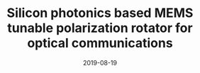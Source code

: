 ---
title: "Silicon photonics based MEMS tunable polarization rotator for optical communications"
collection: publications
permalink: /publication/2019-08-19-tunable-polarization-rotator
excerpt: "There has been a huge surge in data traffic all over the world due to the rise of streamingmedia services and connected devices. The current demand in data traffic has alreadypushed the optical fiber in the internet architecture to the network edges and the trend isto push it as close as possible, to the CPU. Silicon photonics addresses this challenge byenabling miniaturized optical devices that use light to move huge amounts of data at veryhigh speeds with extremely low power. To further improve the data transmission capacity,one can make use of different polarizations of light. However, to take advantage ofdifferent polarizations, devices with on-chip polarization rotation capability are required.This is achieved by a tunable polarization rotator. Moreover, full control of polarizationrotation can also be utilized to realize a new class of components in integrated photonicsincluding polarization mode modulators, multiplexers, filters, as well as switches foradvanced optical signal processing, coherent communications, and sensing.This thesis introduces a novel tunable polarization rotator that uses microelectromechanicalsystems (MEMS) as its actuation principle. When voltage is applied to a MEMStunable silicon cantilever, a mechanical movement occurs, which in turn affects theoptical mode shape travelling through a waveguide, as a result of which the polarizationis rotated. In this work, a MEMS tunable polarization rotator is designed, fabricated,and characterized with a polarization extinction ratio of 10 dB, which works in 1530nm -1570nm wavelength spectrum. In addition to the MEMS tunable polarization rotator,in this thesis, a free standing polarization beam splitter of length 1.4 μm, the shortestreported to-date to our knowledge, was designed, fabricated, and characterized. Thetunable polarization rotator and beam splitter developed in this thesis have the potentialto increase the bandwidth and flexibility of current optical communication networks, andfind further applications in polarization diversity schemes for sensing."
date: 2019-08-19
venue: 'Master Thesis, KTH'
paperurl: https://mrsandipandas.github.io/files/tunable-polarization-rotator.pdf
citation: 'Das, S., 2016. Silicon photonics based MEMS tunable polarization rotator for optical communications.'
shortcitation: 'Das, S., 2016. <i>Thesis, KTH</i>'
---